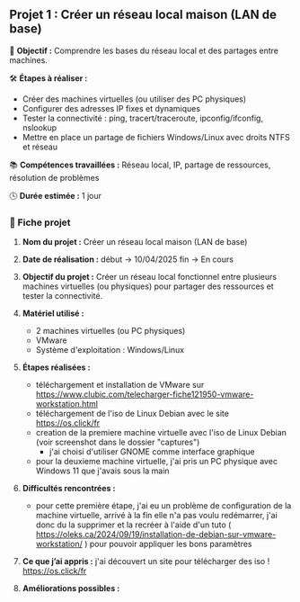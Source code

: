 ## Projet 1 : Créer un réseau local maison (LAN de base)

🎯 **Objectif :** Comprendre les bases du réseau local et des partages entre machines.

🛠️ **Étapes à réaliser :**
- Créer des machines virtuelles (ou utiliser des PC physiques)
- Configurer des adresses IP fixes et dynamiques
- Tester la connectivité : ping, tracert/traceroute, ipconfig/ifconfig, nslookup
- Mettre en place un partage de fichiers Windows/Linux avec droits NTFS et réseau

📚 **Compétences travaillées :** Réseau local, IP, partage de ressources, résolution de problèmes

🕓 **Durée estimée :** 1 jour

### 📝 Fiche projet

1. **Nom du projet :** Créer un réseau local maison (LAN de base)

2. **Date de réalisation :** début -> 10/04/2025 fin -> En cours

3. **Objectif du projet :** Créer un réseau local fonctionnel entre plusieurs machines virtuelles (ou physiques) pour partager des ressources et tester la connectivité.

4. **Matériel utilisé :**
    - 2 machines virtuelles (ou PC physiques)
    - VMware
    - Système d'exploitation : Windows/Linux
   
5. **Étapes réalisées :**  
   - téléchargement et installation de VMware sur https://www.clubic.com/telecharger-fiche121950-vmware-workstation.html
   - téléchargement de l'iso de Linux Debian avec le site https://os.click/fr
   - creation de la premiere machine virtuelle avec l'iso de Linux Debian (voir screenshot dans le dossier "captures")
      - j'ai choisi d'utiliser GNOME comme interface graphique
   - pour la deuxieme machine virtuelle, j'ai pris un PC physique avec Windows 11 que j'avais sous la main
   
6. **Difficultés rencontrées :**
   - pour cette première étape, j'ai eu un problème de configuration de la machine virtuelle, arrivé à la fin elle n'a pas voulu redémarrer, j'ai donc du la supprimer et la recréer à l'aide d'un tuto ( https://oleks.ca/2024/09/19/installation-de-debian-sur-vmware-workstation/ )
     pour pouvoir appliquer les bons paramètres

7. **Ce que j’ai appris :**
      j'ai découvert un site pour télécharger des iso ! https://os.click/fr
      
8. **Améliorations possibles :**
